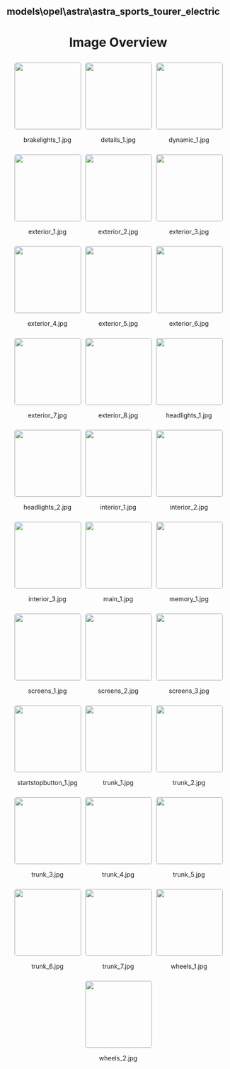 ## models\opel\astra\astra_sports_tourer_electric

<style>
    .image-gallery {
        display: flex;
        flex-wrap: wrap;
        gap: 10px;
        justify-content: center;
        padding: 10px;
    }
    .image-gallery img {
        width: 150px;
        height: auto;
        border: 1px solid #ddd;
        border-radius: 5px;
    }
    .image-gallery div {
        flex: 1 1 calc(33.333% - 20px); /* Three images per row on large screens */
        max-width: 150px;
        text-align: center;
    }
    @media (max-width: 768px) {
        .image-gallery div {
            flex: 1 1 calc(50% - 20px); /* Two images per row on medium screens */
        }
    }
    @media (max-width: 480px) {
        .image-gallery div {
            flex: 1 1 100%; /* One image per row on small screens */
        }
    }
</style>
<h1 style ="text-align: center;"> Image Overview </h1> <div class="image-gallery">
<div>
<img src="https://media.evkx.net/multimedia/models/opel/astra/astra_sports_tourer_electric/brakelights_1_st.jpg">
<p>brakelights_1.jpg</p>
</div>
<div>
<img src="https://media.evkx.net/multimedia/models/opel/astra/astra_sports_tourer_electric/details_1_st.jpg">
<p>details_1.jpg</p>
</div>
<div>
<img src="https://media.evkx.net/multimedia/models/opel/astra/astra_sports_tourer_electric/dynamic_1_st.jpg">
<p>dynamic_1.jpg</p>
</div>
<div>
<img src="https://media.evkx.net/multimedia/models/opel/astra/astra_sports_tourer_electric/exterior_1_st.jpg">
<p>exterior_1.jpg</p>
</div>
<div>
<img src="https://media.evkx.net/multimedia/models/opel/astra/astra_sports_tourer_electric/exterior_2_st.jpg">
<p>exterior_2.jpg</p>
</div>
<div>
<img src="https://media.evkx.net/multimedia/models/opel/astra/astra_sports_tourer_electric/exterior_3_st.jpg">
<p>exterior_3.jpg</p>
</div>
<div>
<img src="https://media.evkx.net/multimedia/models/opel/astra/astra_sports_tourer_electric/exterior_4_st.jpg">
<p>exterior_4.jpg</p>
</div>
<div>
<img src="https://media.evkx.net/multimedia/models/opel/astra/astra_sports_tourer_electric/exterior_5_st.jpg">
<p>exterior_5.jpg</p>
</div>
<div>
<img src="https://media.evkx.net/multimedia/models/opel/astra/astra_sports_tourer_electric/exterior_6_st.jpg">
<p>exterior_6.jpg</p>
</div>
<div>
<img src="https://media.evkx.net/multimedia/models/opel/astra/astra_sports_tourer_electric/exterior_7_st.jpg">
<p>exterior_7.jpg</p>
</div>
<div>
<img src="https://media.evkx.net/multimedia/models/opel/astra/astra_sports_tourer_electric/exterior_8_st.jpg">
<p>exterior_8.jpg</p>
</div>
<div>
<img src="https://media.evkx.net/multimedia/models/opel/astra/astra_sports_tourer_electric/headlights_1_st.jpg">
<p>headlights_1.jpg</p>
</div>
<div>
<img src="https://media.evkx.net/multimedia/models/opel/astra/astra_sports_tourer_electric/headlights_2_st.jpg">
<p>headlights_2.jpg</p>
</div>
<div>
<img src="https://media.evkx.net/multimedia/models/opel/astra/astra_sports_tourer_electric/interior_1_st.jpg">
<p>interior_1.jpg</p>
</div>
<div>
<img src="https://media.evkx.net/multimedia/models/opel/astra/astra_sports_tourer_electric/interior_2_st.jpg">
<p>interior_2.jpg</p>
</div>
<div>
<img src="https://media.evkx.net/multimedia/models/opel/astra/astra_sports_tourer_electric/interior_3_st.jpg">
<p>interior_3.jpg</p>
</div>
<div>
<img src="https://media.evkx.net/multimedia/models/opel/astra/astra_sports_tourer_electric/main_1_st.jpg">
<p>main_1.jpg</p>
</div>
<div>
<img src="https://media.evkx.net/multimedia/models/opel/astra/astra_sports_tourer_electric/memory_1_st.jpg">
<p>memory_1.jpg</p>
</div>
<div>
<img src="https://media.evkx.net/multimedia/models/opel/astra/astra_sports_tourer_electric/screens_1_st.jpg">
<p>screens_1.jpg</p>
</div>
<div>
<img src="https://media.evkx.net/multimedia/models/opel/astra/astra_sports_tourer_electric/screens_2_st.jpg">
<p>screens_2.jpg</p>
</div>
<div>
<img src="https://media.evkx.net/multimedia/models/opel/astra/astra_sports_tourer_electric/screens_3_st.jpg">
<p>screens_3.jpg</p>
</div>
<div>
<img src="https://media.evkx.net/multimedia/models/opel/astra/astra_sports_tourer_electric/startstopbutton_1_st.jpg">
<p>startstopbutton_1.jpg</p>
</div>
<div>
<img src="https://media.evkx.net/multimedia/models/opel/astra/astra_sports_tourer_electric/trunk_1_st.jpg">
<p>trunk_1.jpg</p>
</div>
<div>
<img src="https://media.evkx.net/multimedia/models/opel/astra/astra_sports_tourer_electric/trunk_2_st.jpg">
<p>trunk_2.jpg</p>
</div>
<div>
<img src="https://media.evkx.net/multimedia/models/opel/astra/astra_sports_tourer_electric/trunk_3_st.jpg">
<p>trunk_3.jpg</p>
</div>
<div>
<img src="https://media.evkx.net/multimedia/models/opel/astra/astra_sports_tourer_electric/trunk_4_st.jpg">
<p>trunk_4.jpg</p>
</div>
<div>
<img src="https://media.evkx.net/multimedia/models/opel/astra/astra_sports_tourer_electric/trunk_5_st.jpg">
<p>trunk_5.jpg</p>
</div>
<div>
<img src="https://media.evkx.net/multimedia/models/opel/astra/astra_sports_tourer_electric/trunk_6_st.jpg">
<p>trunk_6.jpg</p>
</div>
<div>
<img src="https://media.evkx.net/multimedia/models/opel/astra/astra_sports_tourer_electric/trunk_7_st.jpg">
<p>trunk_7.jpg</p>
</div>
<div>
<img src="https://media.evkx.net/multimedia/models/opel/astra/astra_sports_tourer_electric/wheels_1_st.jpg">
<p>wheels_1.jpg</p>
</div>
<div>
<img src="https://media.evkx.net/multimedia/models/opel/astra/astra_sports_tourer_electric/wheels_2_st.jpg">
<p>wheels_2.jpg</p>
</div>
</div>
